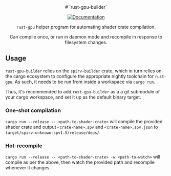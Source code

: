 <div align="center">
# `rust-gpu-builder`

[![Documentation](https://img.shields.io/badge/docs-API-blue)](https://bevy-rust-gpu.github.io/bevy-rust-gpu/rust-gpu-builder/)

`rust-gpu` helper program for automating shader crate compilation.

Can compile once, or run in daemon mode and recompile in response to filesystem changes.
</div>

## Usage

`rust-gpu-builder` relies on the `spirv-builder` crate, which in turn relies on the cargo ecosystem
to configure the appropriate nightly toolchain for `rust-gpu`. As such, it needs to be run from inside a workspace via `cargo run`.

Thus, it's recommended to add `rust-gpu-builder` as a a git submodule of your cargo workspace, and set it up as the default binary target.

### One-shot compilation

`cargo run --release -- <path-to-shader-crate>` will compile the provided shader crate and output `<crate-name>.spv` and `<crate-name>.spv.json` to `target/spirv-unknown-spv1.5/release/deps/`.

### Hot-recompile

`cargo run --release -- <path-to-shader-crate> -w <path-to-watch>` will compile as per the above, then watch the provided path and recompile whenever it changes.
